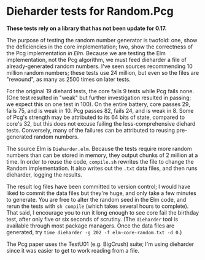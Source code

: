 # Dieharder tests for Random.Pcg

**These tests rely on a library that has not been update for 0.17.**

The purpose of testing the random number generator is twofold: one, show the deficiencies in the core implementation;
two, show the correctness of the Pcg implementation *in Elm*. Because we are testing the Elm implementation, not the Pcg
algorithm, we must feed dieharder a file of already-generated random numbers. I've seen sources recommending 10 million
random numbers; these tests use 24 million, but even so the files are "rewound", as many as 2500 times on later tests.

For the original 19 diehard tests, the core fails 9 tests while Pcg fails none. (One test resulted in "weak" but further
investigation resulted in passing; we expect this on one test in 100). On the entire battery, core passes 29, fails 75,
and is weak in 10. Pcg passes 82, fails 24, and is weak in 8. Some of Pcg's strength may be attributed to its 64 bits of
state, compared to core's 32, but this does not excuse failing the less-comprehensive diehard tests. Conversely, many of
the failures can be attributed to reusing pre-generated random numbers.

The source Elm is `Dieharder.elm`. Because the tests require more random numbers than can be stored in memory, they
output chunks of 2 million at a time. In order to reuse the code, `compile.sh` rewrites the file to change the Random
implementation. It also writes out the `.txt` data files, and then runs dieharder, logging the results.

The result log files have been committed to version control; I would have liked to commit the data files but they're
huge, and only take a few minutes to generate. You are free to alter the random seed in the Elm code, and rerun the
tests with `sh compile` (which takes several hours to complete). That said, I encourage you to run it long enough to see
core fail the birthday test, after only five or six seconds of scrutiny. (The `dieharder` tool is available through most
package managers. Once the data files are generated, try `time dieharder -g 202 -f elm-core-random.txt -d 0`.)

The Pcg paper uses the TestU01 (e.g. BigCrush) suite; I'm using dieharder since it was easier to get to work
reading from a file.
